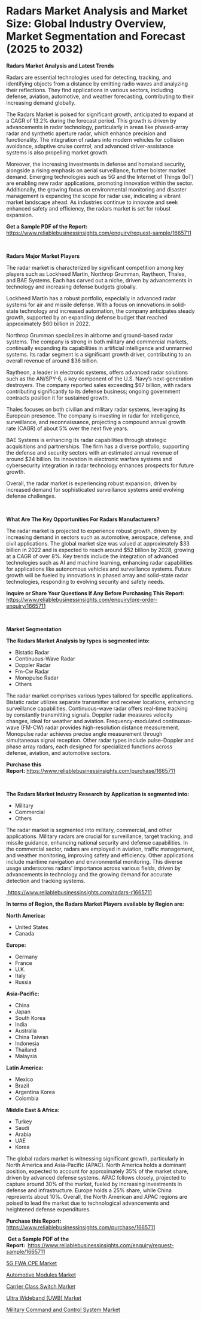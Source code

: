<p><h1>Radars Market Analysis and Market Size: Global Industry Overview, Market Segmentation and Forecast (2025 to 2032)</h1></p><p><strong>Radars Market Analysis and Latest Trends</strong></p>
<p><p>Radars are essential technologies used for detecting, tracking, and identifying objects from a distance by emitting radio waves and analyzing their reflections. They find applications in various sectors, including defense, aviation, automotive, and weather forecasting, contributing to their increasing demand globally.</p><p>The Radars Market is poised for significant growth, anticipated to expand at a CAGR of 13.2% during the forecast period. This growth is driven by advancements in radar technology, particularly in areas like phased-array radar and synthetic aperture radar, which enhance precision and functionality. The integration of radars into modern vehicles for collision avoidance, adaptive cruise control, and advanced driver-assistance systems is also propelling market growth. </p><p>Moreover, the increasing investments in defense and homeland security, alongside a rising emphasis on aerial surveillance, further bolster market demand. Emerging technologies such as 5G and the Internet of Things (IoT) are enabling new radar applications, promoting innovation within the sector. Additionally, the growing focus on environmental monitoring and disaster management is expanding the scope for radar use, indicating a vibrant market landscape ahead. As industries continue to innovate and seek enhanced safety and efficiency, the radars market is set for robust expansion.</p></p>
<p><strong>Get a Sample PDF of the Report:&nbsp;</strong> <a href="https://www.reliablebusinessinsights.com/enquiry/request-sample/1665711?utm_campaign=115&utm_medium=2&utm_source=Github&utm_content=ia&utm_term=15022025&utm_id=radars">https://www.reliablebusinessinsights.com/enquiry/request-sample/1665711</a></p>
<p>&nbsp;</p>
<p><strong>Radars Major Market Players</strong></p>
<p><p>The radar market is characterized by significant competition among key players such as Lockheed Martin, Northrop Grumman, Raytheon, Thales, and BAE Systems. Each has carved out a niche, driven by advancements in technology and increasing defense budgets globally.</p><p>Lockheed Martin has a robust portfolio, especially in advanced radar systems for air and missile defense. With a focus on innovations in solid-state technology and increased automation, the company anticipates steady growth, supported by an expanding defense budget that reached approximately $60 billion in 2022.</p><p>Northrop Grumman specializes in airborne and ground-based radar systems. The company is strong in both military and commercial markets, continually expanding its capabilities in artificial intelligence and unmanned systems. Its radar segment is a significant growth driver, contributing to an overall revenue of around $36 billion.</p><p>Raytheon, a leader in electronic systems, offers advanced radar solutions such as the AN/SPY-6, a key component of the U.S. Navy’s next-generation destroyers. The company reported sales exceeding $67 billion, with radars contributing significantly to its defense business; ongoing government contracts position it for sustained growth.</p><p>Thales focuses on both civilian and military radar systems, leveraging its European presence. The company is investing in radar for intelligence, surveillance, and reconnaissance, projecting a compound annual growth rate (CAGR) of about 5% over the next five years.</p><p>BAE Systems is enhancing its radar capabilities through strategic acquisitions and partnerships. The firm has a diverse portfolio, supporting the defense and security sectors with an estimated annual revenue of around $24 billion. Its innovation in electronic warfare systems and cybersecurity integration in radar technology enhances prospects for future growth.</p><p>Overall, the radar market is experiencing robust expansion, driven by increased demand for sophisticated surveillance systems amid evolving defense challenges.</p></p>
<p>&nbsp;</p>
<p><strong>What Are The Key Opportunities For Radars Manufacturers?</strong></p>
<p><p>The radar market is projected to experience robust growth, driven by increasing demand in sectors such as automotive, aerospace, defense, and civil applications. The global market size was valued at approximately $33 billion in 2022 and is expected to reach around $52 billion by 2028, growing at a CAGR of over 8%. Key trends include the integration of advanced technologies such as AI and machine learning, enhancing radar capabilities for applications like autonomous vehicles and surveillance systems. Future growth will be fueled by innovations in phased array and solid-state radar technologies, responding to evolving security and safety needs.</p></p>
<p><strong>Inquire or Share Your Questions If Any Before Purchasing This Report:</strong> <a href="https://www.reliablebusinessinsights.com/enquiry/pre-order-enquiry/1665711?utm_campaign=115&utm_medium=2&utm_source=Github&utm_content=ia&utm_term=15022025&utm_id=radars">https://www.reliablebusinessinsights.com/enquiry/pre-order-enquiry/1665711</a></p>
<p>&nbsp;</p>
<p><strong>Market Segmentation</strong></p>
<p><strong>The Radars Market Analysis by types is segmented into:</strong></p>
<p><ul><li>Bistatic Radar</li><li>Continuous-Wave Radar</li><li>Doppler Radar</li><li>Fm-Cw Radar</li><li>Monopulse Radar</li><li>Others</li></ul></p>
<p><p>The radar market comprises various types tailored for specific applications. Bistatic radar utilizes separate transmitter and receiver locations, enhancing surveillance capabilities. Continuous-wave radar offers real-time tracking by constantly transmitting signals. Doppler radar measures velocity changes, ideal for weather and aviation. Frequency-modulated continuous-wave (FM-CW) radar provides high-resolution distance measurement. Monopulse radar achieves precise angle measurement through simultaneous signal reception. Other radar types include pulse-Doppler and phase array radars, each designed for specialized functions across defense, aviation, and automotive sectors.</p></p>
<p><strong>Purchase this Report:&nbsp;</strong><a href="https://www.reliablebusinessinsights.com/purchase/1665711?utm_campaign=115&utm_medium=2&utm_source=Github&utm_content=ia&utm_term=15022025&utm_id=radars">https://www.reliablebusinessinsights.com/purchase/1665711</a></p>
<p>&nbsp;</p>
<p><strong>The Radars Market Industry Research by Application is segmented into:</strong></p>
<p><ul><li>Military</li><li>Commercial</li><li>Others</li></ul></p>
<p><p>The radar market is segmented into military, commercial, and other applications. Military radars are crucial for surveillance, target tracking, and missile guidance, enhancing national security and defense capabilities. In the commercial sector, radars are employed in aviation, traffic management, and weather monitoring, improving safety and efficiency. Other applications include maritime navigation and environmental monitoring. This diverse usage underscores radars' importance across various fields, driven by advancements in technology and the growing demand for accurate detection and tracking systems.</p></p>
<p><a href="https://www.reliablebusinessinsights.com/radars-r1665711?utm_campaign=115&utm_medium=2&utm_source=Github&utm_content=ia&utm_term=15022025&utm_id=radars">&nbsp;https://www.reliablebusinessinsights.com/radars-r1665711</a></p>
<p><strong>In terms of Region, the Radars Market Players available by Region are:</strong></p>
<p>
    <p> <strong> North America: </strong>
        <ul>
            <li>United States</li>
            <li>Canada</li>
        </ul>
        </p> 
    <p> <strong> Europe: </strong>
        <ul>
            <li>Germany</li>
            <li>France</li>
            <li>U.K.</li>
            <li>Italy</li>
            <li>Russia</li>
        </ul>
        </p> 
    <p> <strong> Asia-Pacific: </strong>
        <ul>
            <li>China</li>
            <li>Japan</li>
            <li>South Korea</li>
            <li>India</li>
            <li>Australia</li>
            <li>China Taiwan</li>
            <li>Indonesia</li>
            <li>Thailand</li>
            <li>Malaysia</li>
        </ul>
        </p> 
    <p> <strong> Latin America: </strong>
        <ul>
            <li>Mexico</li>
            <li>Brazil</li>
            <li>Argentina Korea</li>
            <li>Colombia</li>
        </ul>
        </p> 
    <p> <strong> Middle East & Africa: </strong>
        <ul>
            <li>Turkey</li>
            <li>Saudi</li>
            <li>Arabia</li>
            <li>UAE</li>
            <li>Korea</li>
        </ul>
    </p>
    </p>
<p><p>The global radars market is witnessing significant growth, particularly in North America and Asia-Pacific (APAC). North America holds a dominant position, expected to account for approximately 35% of the market share, driven by advanced defense systems. APAC follows closely, projected to capture around 30% of the market, fueled by increasing investments in defense and infrastructure. Europe holds a 25% share, while China represents about 10%. Overall, the North American and APAC regions are poised to lead the market due to technological advancements and heightened defense expenditures.</p></p>
<p><strong>Purchase this Report: </strong><a href="https://www.reliablebusinessinsights.com/purchase/1665711?utm_campaign=115&utm_medium=2&utm_source=Github&utm_content=ia&utm_term=15022025&utm_id=radars">https://www.reliablebusinessinsights.com/purchase/1665711</a></p>
<p>&nbsp;<strong>Get a Sample PDF of the Report:&nbsp;&nbsp;</strong><a href="https://www.reliablebusinessinsights.com/enquiry/request-sample/1665711?utm_campaign=115&utm_medium=2&utm_source=Github&utm_content=ia&utm_term=15022025&utm_id=radars">https://www.reliablebusinessinsights.com/enquiry/request-sample/1665711</a></p>
<p><strong></strong></p>
<p><p><a href="https://github.com/spoorsusama/Market-Research-Report-List-1/blob/main/5g-fwa-cpe-market.md?utm_campaign=115&utm_medium=2&utm_source=Github&utm_content=ia&utm_term=15022025&utm_id=radars">5G FWA CPE Market</a></p><p><a href="https://github.com/azorrotutus/Market-Research-Report-List-1/blob/main/automotive-modules-market.md?utm_campaign=115&utm_medium=2&utm_source=Github&utm_content=ia&utm_term=15022025&utm_id=radars">Automotive Modules Market</a></p><p><a href="https://github.com/lynlynyusay/Market-Research-Report-List-1/blob/main/carrier-class-switch-market.md?utm_campaign=115&utm_medium=2&utm_source=Github&utm_content=ia&utm_term=15022025&utm_id=radars">Carrier Class Switch Market</a></p><p><a href="https://github.com/achuoheatly/Market-Research-Report-List-1/blob/main/ultra-wideband-uwb-market.md?utm_campaign=115&utm_medium=2&utm_source=Github&utm_content=ia&utm_term=15022025&utm_id=radars">Ultra Wideband (UWB) Market</a></p><p><a href="https://github.com/tandiapannas/Market-Research-Report-List-1/blob/main/military-command-and-control-system-market.md?utm_campaign=115&utm_medium=2&utm_source=Github&utm_content=ia&utm_term=15022025&utm_id=radars">Military Command and Control System Market</a></p></p>